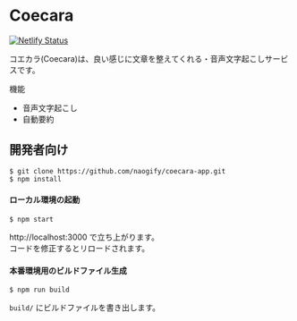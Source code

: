 # Coecara

[![Netlify Status](https://api.netlify.com/api/v1/badges/452ce801-4955-427a-873d-c16b768d7647/deploy-status)](https://app.netlify.com/sites/boring-benz-79b0d3/deploys)

コエカラ(Coecara)は、良い感じに文章を整えてくれる・音声文字起こしサービスです。

機能
- 音声文字起こし
- 自動要約


## 開発者向け

```
$ git clone https://github.com/naogify/coecara-app.git
$ npm install
```

#### ローカル環境の起動
```
$ npm start
```

http://localhost:3000 で立ち上がります。  
コードを修正するとリロードされます。

#### 本番環境用のビルドファイル生成
```
$ npm run build
```

`build/` にビルドファイルを書き出します。